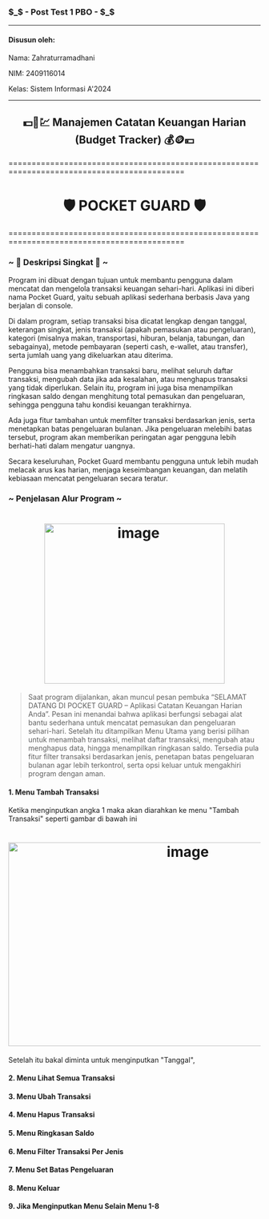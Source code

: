 ### $_$ - Post Test 1 PBO - $_$
--------------------------------------------------------------------------------------------

#### Disusun oleh:

Nama: Zahraturramadhani

NIM: 2409116014

Kelas: Sistem Informasi A'2024

--------------------------------------------------------------------------------------------


<h2 align="center">💵💸💹 Manajemen Catatan Keuangan Harian (Budget Tracker) 💰🪙💴 </h2> 

============================================================================================
<h1 align="center">🛡️ POCKET GUARD 🛡️</h1>
============================================================================================

### ~ 📗 Deskripsi Singkat 📒  ~

Program ini dibuat dengan tujuan untuk membantu pengguna dalam mencatat dan mengelola transaksi keuangan sehari-hari. Aplikasi ini diberi nama Pocket Guard, yaitu sebuah aplikasi sederhana berbasis Java yang berjalan di console.

Di dalam program, setiap transaksi bisa dicatat lengkap dengan tanggal, keterangan singkat, jenis transaksi (apakah pemasukan atau pengeluaran), kategori (misalnya makan, transportasi, hiburan, belanja, tabungan, dan sebagainya), metode pembayaran (seperti cash, e-wallet, atau transfer), serta jumlah uang yang dikeluarkan atau diterima.

Pengguna bisa menambahkan transaksi baru, melihat seluruh daftar transaksi, mengubah data jika ada kesalahan, atau menghapus transaksi yang tidak diperlukan. Selain itu, program ini juga bisa menampilkan ringkasan saldo dengan menghitung total pemasukan dan pengeluaran, sehingga pengguna tahu kondisi keuangan terakhirnya.

Ada juga fitur tambahan untuk memfilter transaksi berdasarkan jenis, serta menetapkan batas pengeluaran bulanan. Jika pengeluaran melebihi batas tersebut, program akan memberikan peringatan agar pengguna lebih berhati-hati dalam mengatur uangnya.

Secara keseluruhan, Pocket Guard membantu pengguna untuk lebih mudah melacak arus kas harian, menjaga keseimbangan keuangan, dan melatih kebiasaan mencatat pengeluaran secara teratur.

### ~ Penjelasan Alur Program  ~

<h1 align="center"><img width="360" height="320" alt="image" src="https://github.com/user-attachments/assets/8cc7bc0c-f5b0-444a-aea4-d37afa12a0bb" /></h1>

> Saat program dijalankan, akan muncul pesan pembuka “SELAMAT DATANG DI POCKET GUARD – Aplikasi Catatan Keuangan Harian Anda”. Pesan ini menandai bahwa aplikasi berfungsi sebagai alat bantu sederhana untuk mencatat pemasukan dan pengeluaran sehari-hari. Setelah itu ditampilkan Menu Utama yang berisi pilihan untuk menambah transaksi, melihat daftar transaksi, mengubah atau menghapus data, hingga menampilkan ringkasan saldo. Tersedia pula fitur filter transaksi berdasarkan jenis, penetapan batas pengeluaran bulanan agar lebih terkontrol, serta opsi keluar untuk mengakhiri program dengan aman.

#### 1. Menu Tambah Transaksi
Ketika menginputkan angka 1 maka akan diarahkan ke menu "Tambah Transaksi" seperti gambar di bawah ini

<h1 align="center"><img width="701" height="407" alt="image" src="https://github.com/user-attachments/assets/7668fdd8-0065-4474-9241-1eb7ad13cdd7" /></h1>

Setelah itu bakal diminta untuk menginputkan "Tanggal", 

#### 2. Menu Lihat Semua Transaksi
#### 3. Menu Ubah Transaksi
#### 4. Menu Hapus Transaksi
#### 5. Menu Ringkasan Saldo
#### 6. Menu Filter Transaksi Per Jenis
#### 7. Menu Set Batas Pengeluaran
#### 8. Menu Keluar
#### 9. Jika Menginputkan Menu Selain Menu 1-8



